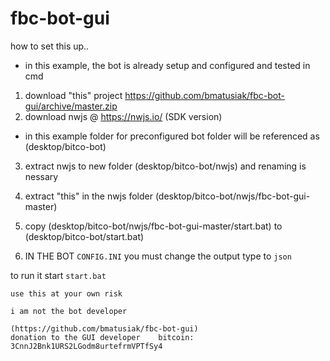 # fbc-bot-gui

how to set this up.. 
* in this example, the bot is already setup and configured and tested in cmd
1. download "this" project https://github.com/bmatusiak/fbc-bot-gui/archive/master.zip
2. download nwjs  @ https://nwjs.io/ (SDK version)
* in this example folder for preconfigured bot folder will be referenced as (desktop/bitco-bot)
3. extract nwjs to new folder  (desktop/bitco-bot/nwjs) and renaming is nessary
3. extract "this" in the nwjs folder (desktop/bitco-bot/nwjs/fbc-bot-gui-master)
4. copy (desktop/bitco-bot/nwjs/fbc-bot-gui-master/start.bat) to (desktop/bitco-bot/start.bat)

5.  IN THE BOT `CONFIG.INI` you must change the output type to `json`

to run it
start `start.bat`


```
use this at your own risk

i am not the bot developer

(https://github.com/bmatusiak/fbc-bot-gui)
donation to the GUI developer    bitcoin: 3CnnJ2Bnk1URS2LGodm8urtefrmVPTfSy4

```
